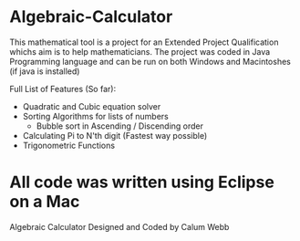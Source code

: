 Algebraic-Calculator
=====================================================
This mathematical tool is a project for an Extended
Project Qualification whichs aim is to help
mathematicians. The project was coded in Java
Programming language and can be run on both Windows
and Macintoshes (if java is installed)

Full List of Features (So far): 
- Quadratic and Cubic equation solver
- Sorting Algorithms for lists of numbers
  - Bubble sort in Ascending / Discending order
- Calculating Pi to N'th digit (Fastest way possible)
- Trigonometric Functions


All code was written using Eclipse on a Mac
=====================================================
Algebraic Calculator Designed and Coded by Calum Webb
